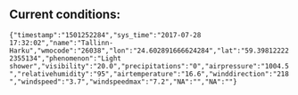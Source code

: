 ## Current conditions: 
 ``` {"timestamp":"1501252284","sys_time":"2017-07-28 17:32:02","name":"Tallinn-Harku","wmocode":"26038","lon":"24.602891666624284","lat":"59.398122222355134","phenomenon":"Light shower","visibility":"20.0","precipitations":"0","airpressure":"1004.5","relativehumidity":"95","airtemperature":"16.6","winddirection":"218","windspeed":"3.7","windspeedmax":"7.2","NA":"","NA":""} ```
